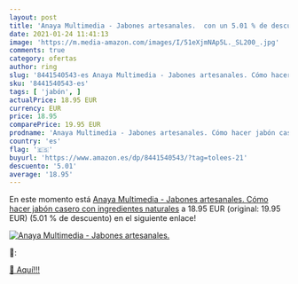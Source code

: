 ```yaml
---
layout: post
title: 'Anaya Multimedia - Jabones artesanales.  con un 5.01 % de descuento'
date: 2021-01-24 11:41:13
image: 'https://m.media-amazon.com/images/I/51eXjmNAp5L._SL200_.jpg'
comments: true
category: ofertas
author: ring
slug: '8441540543-es Anaya Multimedia - Jabones artesanales. Cómo hacer jabón...'
sku: '8441540543-es'
tags: [ 'jabón', ]
actualPrice: 18.95 EUR
currency: EUR
price: 18.95
comparePrice: 19.95 EUR
prodname: 'Anaya Multimedia - Jabones artesanales. Cómo hacer jabón casero con ingredientes naturales'
country: 'es'
flag: '🇪🇸'
buyurl: 'https://www.amazon.es/dp/8441540543/?tag=tolees-21'
descuento: '5.01'
average: '18.95'
---
```


En este momento está [Anaya Multimedia - Jabones artesanales. Cómo hacer jabón casero con ingredientes naturales](https://www.amazon.es/dp/8441540543/?tag=tolees-21) a 18.95 EUR (original: 19.95 EUR) (5.01 %  de descuento) en el siguiente enlace!

[![Anaya Multimedia - Jabones artesanales. ](https://m.media-amazon.com/images/I/51eXjmNAp5L._SL200_.jpg)](https://www.amazon.es/dp/8441540543/?tag=tolees-21)

🔎:


[🛒 Aquí!!!](https://www.amazon.es/dp/8441540543/?tag=tolees-21)
